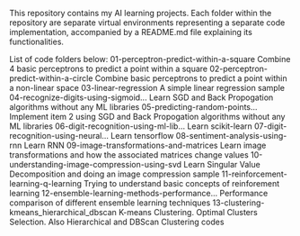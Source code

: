 This repository contains my AI learning projects.
Each folder within the repository are separate virtual environments representing a separate code implementation, accompanied by a README.md file explaining its functionalities.

List of code folders below:
01-perceptron-predict-within-a-square		Combine 4 basic perceptrons to predict a point within a square
02-perceptron-predict-within-a-circle		Combine basic perceptrons to predict a point within a non-linear space
03-linear-regression				A simple linear regression sample
04-recognize-digits-using-sigmoid...		Learn SGD and Back Propogation algorithms without any ML libraries
05-predicting-random-points...			Implement item 2 using SGD and Back Propogation algorithms without any ML libraries
06-digit-recognition-using-ml-lib...		Learn scikit-learn
07-digit-recognition-using-neural...		Learn tensorflow
08-sentiment-analysis-using-rnn			Learn RNN
09-image-transformations-and-matrices		Learn image transformations and how the associated matrices change values
10-understanding-image-compression-using-svd	Learn Singular Value Decomposition and doing an image compression sample
11-reinforcement-learning-q-learning		Trying to understand basic concepts of reinforement learning
12-ensemble-learning-methods-performance...	Performance comparison of different ensemble learning techniques
13-clustering-kmeans_hierarchical_dbscan	K-means Clustering. Optimal Clusters Selection. Also Hierarchical and DBScan Clustering codes